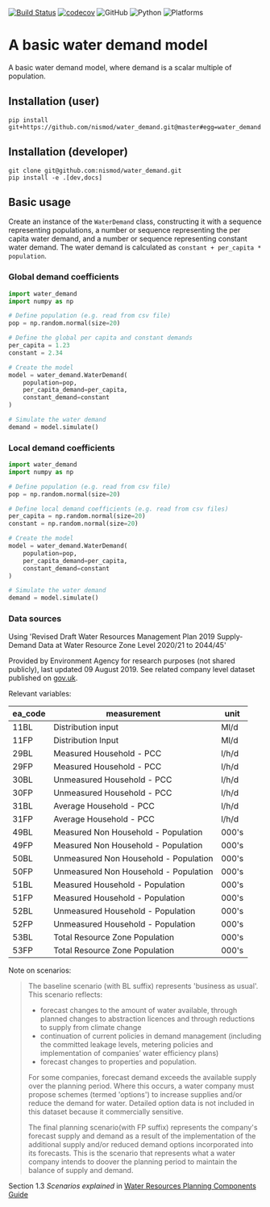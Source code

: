 [![Build Status](https://dev.azure.com/OxfordRSE/Nismod2%20Water%20Demand/_apis/build/status/nismod.water_demand?branchName=master)](https://dev.azure.com/OxfordRSE/Nismod2%20Water%20Demand/_build/latest?definitionId=2&branchName=master)
[![codecov](https://codecov.io/gh/nismod/water_demand/branch/master/graph/badge.svg)](https://codecov.io/gh/nismod/water_demand)
![GitHub](https://img.shields.io/github/license/nismod/water_demand.svg?color=blue)
![Python](https://img.shields.io/badge/python-3.5%20%7C%203.6%20%7C%203.7-blue.svg)
![Platforms](https://img.shields.io/badge/platforms-Windows%20%7C%20Linux%20%7C%20macOS-blue.svg)

# A basic water demand model

A basic water demand model, where demand is a scalar multiple of population.

## Installation (user)
```
pip install git+https://github.com/nismod/water_demand.git@master#egg=water_demand
```

## Installation (developer)
```
git clone git@github.com:nismod/water_demand.git
pip install -e .[dev,docs]
```

## Basic usage

Create an instance of the `WaterDemand` class, constructing it with a sequence representing populations, a number or sequence representing the per capita water demand, and a number or sequence representing constant water demand.
The water demand is calculated as `constant + per_capita * population`.

### Global demand coefficients

```python
import water_demand
import numpy as np

# Define population (e.g. read from csv file)
pop = np.random.normal(size=20)

# Define the global per capita and constant demands
per_capita = 1.23
constant = 2.34

# Create the model
model = water_demand.WaterDemand(
    population=pop,
    per_capita_demand=per_capita,
    constant_demand=constant
)

# Simulate the water demand
demand = model.simulate()
```

### Local demand coefficients

```python
import water_demand
import numpy as np

# Define population (e.g. read from csv file)
pop = np.random.normal(size=20)

# Define local demand coefficients (e.g. read from csv files)
per_capita = np.random.normal(size=20)
constant = np.random.normal(size=20)

# Create the model
model = water_demand.WaterDemand(
    population=pop,
    per_capita_demand=per_capita,
    constant_demand=constant
)

# Simulate the water demand
demand = model.simulate()
```


### Data sources

Using 'Revised Draft Water Resources Management Plan 2019 Supply-Demand Data at Water Resource
Zone Level 2020/21 to 2044/45'

Provided by Environment Agency for research purposes (not shared publicly), last updated 09
August 2019. See related company level dataset published on
[gov.uk](https://data.gov.uk/dataset/fb38a40c-ebc1-4e6e-912c-bb47a76f6149/revised-draft-water-resources-management-plan-2019-supply-demand-data-at-company-level-2020-21-to-2044-45).

Relevant variables:

ea_code | measurement | unit
--- | --- | ---
11BL | Distribution input | Ml/d
11FP | Distribution Input | Ml/d
29BL | Measured Household - PCC | l/h/d
29FP | Measured Household - PCC | l/h/d
30BL | Unmeasured Household - PCC | l/h/d
30FP | Unmeasured Household - PCC | l/h/d
31BL | Average Household - PCC | l/h/d
31FP | Average Household - PCC | l/h/d
49BL | Measured Non Household - Population | 000's
49FP | Measured Non Household - Population | 000's
50BL | Unmeasured Non Household - Population | 000's
50FP | Unmeasured Non Household - Population | 000's
51BL | Measured Household - Population | 000's
51FP | Measured Household - Population | 000's
52BL | Unmeasured Household - Population | 000's
52FP | Unmeasured Household - Population | 000's
53BL | Total Resource Zone Population | 000's
53FP | Total Resource Zone Population | 000's

Note on scenarios:

>The baseline scenario (with BL suffix) represents 'business as usual'. This scenario reflects:
>
>- forecast changes to the amount of water available, through planned changes to abstraction
>  licences and through reductions to supply from climate change
>- continuation of current policies in demand management (including the committed leakage
>  levels, metering policies and implementation of companies’ water efficiency plans)
>- forecast changes to properties and population.
>
>For some companies, forecast demand exceeds the available supply over the planning period.
>Where this occurs, a water company must propose schemes (termed 'options') to increase
>supplies and/or reduce the demand for water.  Detailed option data is not included in this
>dataset because it commercially sensitive.
>
>The final planning scenario(with FP suffix) represents the company's forecast supply and
>demand as a result of the implementation of the additional supply and/or reduced demand
>options incorporated into its forecasts. This is the scenario that represents what a water
>company intends to doover the planning period to maintain the balance of supply and demand.

Section 1.3 *Scenarios explained* in [Water Resources Planning Components
Guide](https://data.gov.uk/dataset/fb38a40c-ebc1-4e6e-912c-bb47a76f6149/revised-draft-water-resources-management-plan-2019-supply-demand-data-at-company-level-2020-21-to-2044-45)
